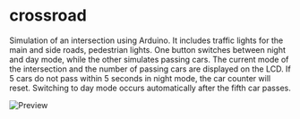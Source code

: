 # crossroad

Simulation of an intersection using Arduino. It includes traffic lights for the main and side roads, pedestrian lights. One button switches between night and day mode, while the other simulates passing cars. The current mode of the intersection and the number of passing cars are displayed on the LCD. If 5 cars do not pass within 5 seconds in night mode, the car counter will reset. Switching to day mode occurs automatically after the fifth car passes.

![Preview](https://raw.githubusercontent.com/David857/intersection-arduino/main/image.jpg)
